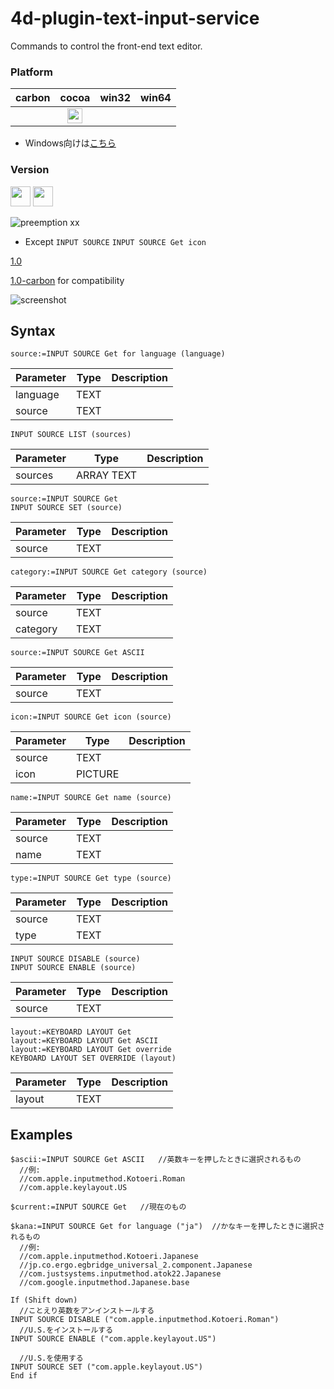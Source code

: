 # 4d-plugin-text-input-service
Commands to control the front-end text editor.

### Platform

| carbon | cocoa | win32 | win64 |
|:------:|:-----:|:---------:|:---------:|
||<img src="https://cloud.githubusercontent.com/assets/1725068/22371562/1b091f0a-e4db-11e6-8458-8653954a7cce.png" width="24" height="24" />|||

* Windows向けは[こちら](https://github.com/miyako/4d-plugin-input-method-manager/)

### Version

<img src="https://cloud.githubusercontent.com/assets/1725068/18940648/2192ddba-8645-11e6-864d-6d5692d55717.png" width="32" height="32" /> <img src="https://user-images.githubusercontent.com/1725068/41266195-ddf767b2-6e30-11e8-9d6b-2adf6a9f57a5.png" width="32" height="32" />

![preemption xx](https://user-images.githubusercontent.com/1725068/41327179-4e839948-6efd-11e8-982b-a670d511e04f.png)

* Except ``INPUT SOURCE`` ``INPUT SOURCE Get icon``

[1.0](https://github.com/miyako/4d-plugin-text-input-service/releases/tag/1.0)

[1.0-carbon](https://github.com/miyako/4d-plugin-text-input-service/releases/tag/1.0-carbon) for compatibility

![screenshot](https://github.com/miyako/4d-plugin-text-input-service/blob/master/images/1.png)

## Syntax

```
source:=INPUT SOURCE Get for language (language)
```

Parameter|Type|Description
------------|------------|----
language|TEXT|
source|TEXT|

```
INPUT SOURCE LIST (sources)
```

Parameter|Type|Description
------------|------------|----
sources|ARRAY TEXT|

```
source:=INPUT SOURCE Get
INPUT SOURCE SET (source)
```

Parameter|Type|Description
------------|------------|----
source|TEXT|

```
category:=INPUT SOURCE Get category (source)
```

Parameter|Type|Description
------------|------------|----
source|TEXT|
category|TEXT|

```
source:=INPUT SOURCE Get ASCII
```

Parameter|Type|Description
------------|------------|----
source|TEXT|

```
icon:=INPUT SOURCE Get icon (source)
```

Parameter|Type|Description
------------|------------|----
source|TEXT|
icon|PICTURE|

```
name:=INPUT SOURCE Get name (source)
```

Parameter|Type|Description
------------|------------|----
source|TEXT|
name|TEXT|

```
type:=INPUT SOURCE Get type (source)
```

Parameter|Type|Description
------------|------------|----
source|TEXT|
type|TEXT|

```
INPUT SOURCE DISABLE (source)
INPUT SOURCE ENABLE (source)
```

Parameter|Type|Description
------------|------------|----
source|TEXT|

```
layout:=KEYBOARD LAYOUT Get
layout:=KEYBOARD LAYOUT Get ASCII
layout:=KEYBOARD LAYOUT Get override
KEYBOARD LAYOUT SET OVERRIDE (layout)
```

Parameter|Type|Description
------------|------------|----
layout|TEXT|

Examples
---

```
$ascii:=INPUT SOURCE Get ASCII   //英数キーを押したときに選択されるもの
  //例: 
  //com.apple.inputmethod.Kotoeri.Roman
  //com.apple.keylayout.US

$current:=INPUT SOURCE Get   //現在のもの

$kana:=INPUT SOURCE Get for language ("ja")  //かなキーを押したときに選択されるもの
  //例:
  //com.apple.inputmethod.Kotoeri.Japanese
  //jp.co.ergo.egbridge_universal_2.component.Japanese
  //com.justsystems.inputmethod.atok22.Japanese
  //com.google.inputmethod.Japanese.base

If (Shift down)
  //ことえり英数をアンインストールする
INPUT SOURCE DISABLE ("com.apple.inputmethod.Kotoeri.Roman")
  //U.S.をインストールする
INPUT SOURCE ENABLE ("com.apple.keylayout.US")

  //U.S.を使用する
INPUT SOURCE SET ("com.apple.keylayout.US")
End if 
```
